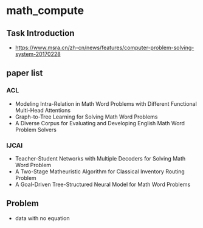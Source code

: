 # math_compute
## Task Introduction
- https://www.msra.cn/zh-cn/news/features/computer-problem-solving-system-20170228

## paper list
### ACL
- Modeling Intra-Relation in Math Word Problems with Different Functional Multi-Head Attentions
- Graph-to-Tree Learning for Solving Math Word Problems
- A Diverse Corpus for Evaluating and Developing English Math Word Problem Solvers
### IJCAI
- Teacher-Student Networks with Multiple Decoders for Solving Math Word Problem
- A Two-Stage Matheuristic Algorithm for Classical Inventory Routing Problem
- A Goal-Driven Tree-Structured Neural Model for Math Word Problems

## Problem
- data with no equation

